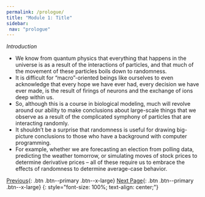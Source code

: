 ```yaml
---
permalink: /prologue/
title: "Module 1: Title"
sidebar: 
 nav: "prologue"
---
```


*Introduction*

* We know from quantum physics that everything that happens in the universe is as a result of the interactions of particles, and that much of the movement of these particles boils down to randomness.
* It is difficult for “macro”-oriented beings like ourselves to even acknowledge that every hope we have ever had, every decision we have ever made, is the result of firings of neurons and the exchange of ions deep within us.
* So, although this is a course in biological modeling, much will revolve around our ability to make conclusions about large-scale things that we observe as a result of the complicated symphony of particles that are interacting randomly.
* It shouldn’t be a surprise that randomness is useful for drawing big-picture conclusions to those who have a background with computer programming.
* For example, whether we are forecasting an election from polling data, predicting the weather tomorrow, or simulating moves of stock prices to determine derivative prices – all of these require us to embrace the effects of randomness to determine average-case behavior.


[Previous](#){: .btn .btn--primary .btn--x-large} [Next Page](turing){: .btn .btn--primary .btn--x-large}
{: style="font-size: 100%; text-align: center;"}


